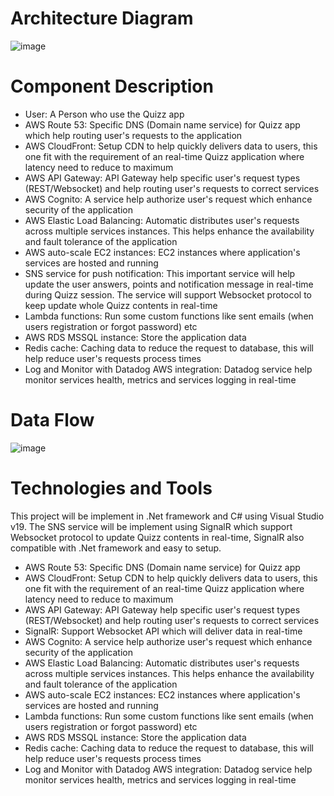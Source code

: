# Architecture Diagram

![image](https://github.com/user-attachments/assets/aead38c7-7b0a-40ea-ba86-5a06b8e25564)

# Component Description

- User: A Person who use the Quizz app
- AWS Route 53: Specific DNS (Domain name service) for Quizz app which help routing user's requests to the application
- AWS CloudFront: Setup CDN to help quickly delivers data to users, this one fit with the requirement of an real-time Quizz application where latency need to reduce to maximum
- AWS API Gateway: API Gateway help specific user's request types (REST/Websocket) and help routing user's requests to correct services
- AWS Cognito: A service help authorize user's request which enhance security of the application
- AWS Elastic Load Balancing: Automatic distributes user's requests across multiple services instances. This helps enhance the availability and fault tolerance of the application
- AWS auto-scale EC2 instances: EC2 instances where application's services are hosted and running
- SNS service for push notification: This important service will help update the user answers, points and notification message in real-time during Quizz session. The service will support Websocket protocol to keep update whole Quizz contents in real-time
- Lambda functions: Run some custom functions like sent emails (when users registration or forgot password) etc
- AWS RDS MSSQL instance: Store the application data
- Redis cache: Caching data to reduce the request to database, this will help reduce user's requests process times
- Log and Monitor with Datadog AWS integration: Datadog service help monitor services health, metrics and services logging in real-time 

# Data Flow

![image](https://github.com/user-attachments/assets/0db8199d-f25c-4317-9f7a-ff8a6750dcdb)

# Technologies and Tools
This project will be implement in .Net framework and C# using Visual Studio v19. The SNS service will be implement using SignalR which support Websocket protocol to update Quizz contents in real-time, SignalR also compatible with .Net framework and easy to setup.
- AWS Route 53: Specific DNS (Domain name service) for Quizz app
- AWS CloudFront: Setup CDN to help quickly delivers data to users, this one fit with the requirement of an real-time Quizz application where latency need to reduce to maximum
- AWS API Gateway: API Gateway help specific user's request types (REST/Websocket) and help routing user's requests to correct services
- SignalR: Support Websocket API which will deliver data in real-time
- AWS Cognito: A service help authorize user's request which enhance security of the application
- AWS Elastic Load Balancing: Automatic distributes user's requests across multiple services instances. This helps enhance the availability and fault tolerance of the application
- AWS auto-scale EC2 instances: EC2 instances where application's services are hosted and running
- Lambda functions: Run some custom functions like sent emails (when users registration or forgot password) etc
- AWS RDS MSSQL instance: Store the application data
- Redis cache: Caching data to reduce the request to database, this will help reduce user's requests process times
- Log and Monitor with Datadog AWS integration: Datadog service help monitor services health, metrics and services logging in real-time

  
